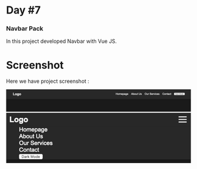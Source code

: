 # Day #7

### Navbar Pack
In this project developed Navbar with Vue JS.

# Screenshot
Here we have project screenshot :

![screenshot](screenshot-1.jpeg)
![screenshot](screenshot-2.jpeg)